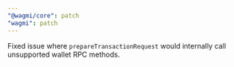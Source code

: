 ```yaml
---
"@wagmi/core": patch
"wagmi": patch
---
```


Fixed issue where `prepareTransactionRequest` would internally call unsupported wallet RPC methods.
